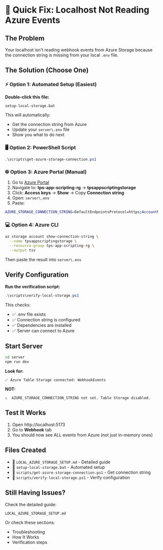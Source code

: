 # 🔧 Quick Fix: Localhost Not Reading Azure Events

## The Problem
Your localhost isn't reading webhook events from Azure Storage because the connection string is missing from your local `.env` file.

## The Solution (Choose One)

### ⚡ Option 1: Automated Setup (Easiest)

**Double-click this file:**
```
setup-local-storage.bat
```

This will automatically:
- Get the connection string from Azure
- Update your `server\.env` file
- Show you what to do next

### 🖥️ Option 2: PowerShell Script

```powershell
.\scripts\get-azure-storage-connection.ps1
```

### 🌐 Option 3: Azure Portal (Manual)

1. Go to [Azure Portal](https://portal.azure.com)
2. Navigate to: **tps-app-scripting-rg** → **tpsappscriptingstorage**
3. Click: **Access keys** → **Show** → Copy **Connection string**
4. Open: `server\.env`
5. Paste:
```bash
AZURE_STORAGE_CONNECTION_STRING=DefaultEndpointsProtocol=https;AccountName=tpsappscriptingstorage;AccountKey=...;EndpointSuffix=core.windows.net
```

### 💻 Option 4: Azure CLI

```bash
az storage account show-connection-string \
  --name tpsappscriptingstorage \
  --resource-group tps-app-scripting-rg \
  --output tsv
```

Then paste the result into `server\.env`

## Verify Configuration

**Run the verification script:**
```powershell
.\scripts\verify-local-storage.ps1
```

This checks:
- ✅ .env file exists
- ✅ Connection string is configured
- ✅ Dependencies are installed
- ✅ Server can connect to Azure

## Start Server

```bash
cd server
npm run dev
```

**Look for:**
```
✅ Azure Table Storage connected: WebhookEvents
```

**NOT:**
```
⚠️  AZURE_STORAGE_CONNECTION_STRING not set. Table Storage disabled.
```

## Test It Works

1. Open http://localhost:5173
2. Go to **Webhook** tab
3. You should now see ALL events from Azure (not just in-memory ones)

## Files Created

- 📄 `LOCAL_AZURE_STORAGE_SETUP.md` - Detailed guide
- 📄 `setup-local-storage.bat` - Automated setup
- 📄 `scripts/get-azure-storage-connection.ps1` - Get connection string
- 📄 `scripts/verify-local-storage.ps1` - Verify configuration

## Still Having Issues?

Check the detailed guide:
```
LOCAL_AZURE_STORAGE_SETUP.md
```

Or check these sections:
- Troubleshooting
- How It Works
- Verification steps
